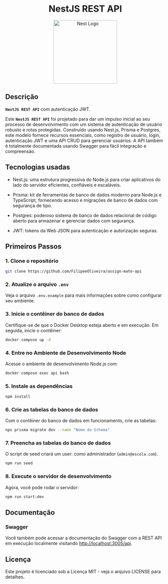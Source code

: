 <h1 align="center" > NestJS REST API </h1>

<p align="center">
<img src="https://nestjs.com/img/logo-small.svg" width="200" alt="Nest Logo" />
</p>

## Descrição

**`NestJS REST API`** com autenticação JWT.

Este **`NestJS REST API`** foi projetado para dar um impulso inicial ao seu processo de desenvolvimento com um sistema de autenticação de usuário robusto e rotas protegidas. Construído usando Nest.js, Prisma e Postgres, este modelo fornece recursos essenciais, como registro de usuário, login, autenticação JWT e uma API CRUD para gerenciar usuários. A API também é totalmente documentada usando Swagger para fácil integração e compreensão.

## Tecnologias usadas

- Nest.js: uma estrutura progressiva do Node.js para criar aplicativos do lado do servidor eficientes, confiáveis ​​e escaláveis.

- Prisma: kit de ferramentas de banco de dados moderno para Node.js e TypeScript, fornecendo acesso e migrações de banco de dados com segurança de tipo.

- Postgres: poderoso sistema de banco de dados relacional de código aberto para armazenar e gerenciar dados com segurança.

- JWT: tokens da Web JSON para autenticação e autorização seguras.



## Primeiros Passos

### 1. Clone o repositório
```bash
git clone https://github.com/FilipeeOliveira/assign-mate-api
```

### 2. Atualize o arquivo `.env`
Veja o arquivo `.env.example` para mais informações sobre como configurar seu ambiente.

### 3. Inicie o contêiner do banco de dados
Certifique-se de que o Docker Desktop esteja aberto e em execução. Em seguida, inicie o contêiner:
```bash
docker compose up -d
```

### 4. Entre no Ambiente de Desenvolvimento Node

Acesse o ambiente de desenvolvimento Node.js com:

```bash
docker compose exec api bash
```

### 5. Instale as dependências
```bash
npm install
```

### 6. Crie as tabelas do banco de dados
Com o contêiner do banco de dados em funcionamento, crie as tabelas:
```bash
npx prisma migrate dev --name "Nome do Schema"
```

### 7. Preencha as tabelas do banco de dados
O script de seed criará um user: como administrador (`admin@escola.com`).
```bash
npm run seed
```

### 8. Execute o servidor de desenvolvimento
Agora, você pode rodar o servidor:
```bash
npm run start:dev
```

## Documentação

### Swagger

Você também pode acessar a documentação do Swagger com a REST API em execução localmente visitando <a href="http://localhost:3000/api" >http://localhost:3005/api</a>.

## Licença
Este projeto é licenciado sob a Licença MIT - veja o arquivo LICENSE para detalhes.

